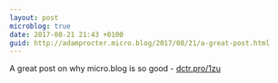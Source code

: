 ```yaml
---
layout: post
microblog: true
date: 2017-08-21 21:43 +0100
guid: http://adamprocter.micro.blog/2017/08/21/a-great-post.html
---
```

A great post on why micro.blog is so good - [dctr.pro/1zu](http://dctr.pro/1zu) 
